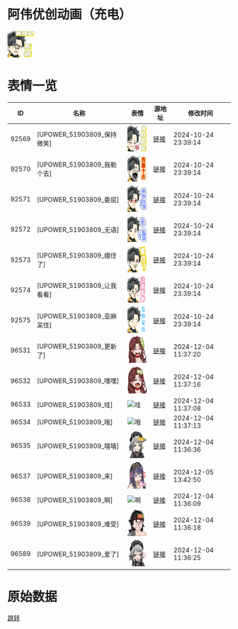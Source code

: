 # 阿伟优创动画（充电）

<img src="./cover.png" height="60" alt="cover" />

# 表情一览

|ID|名称|表情|源地址|修改时间|
|----|----|----|----|----|
|92569|[UPOWER_51903809_保持微笑]|<img src="./pic/092569_%5BUPOWER_51903809_保持微笑%5D.png" height="60" alt="保持微笑"/>|[链接](https://i0.hdslb.com/bfs/garb/91a5a43363e33267f778c41d661f79ab05f97bb9.png)|2024-10-24 23:39:14|
|92570|[UPOWER_51903809_我勒个去]|<img src="./pic/092570_%5BUPOWER_51903809_我勒个去%5D.png" height="60" alt="我勒个去"/>|[链接](https://i0.hdslb.com/bfs/garb/924da4d0b0db92c2f2bc1bab6a91d75de1712f7d.png)|2024-10-24 23:39:14|
|92571|[UPOWER_51903809_委屈]|<img src="./pic/092571_%5BUPOWER_51903809_委屈%5D.png" height="60" alt="委屈"/>|[链接](https://i0.hdslb.com/bfs/garb/b5d6688471bfd3c1b104b687963e150f2ec36260.png)|2024-10-24 23:39:14|
|92572|[UPOWER_51903809_无语]|<img src="./pic/092572_%5BUPOWER_51903809_无语%5D.png" height="60" alt="无语"/>|[链接](https://i0.hdslb.com/bfs/garb/c73a066c6bec12ffb858815f1878070565e25b37.png)|2024-10-24 23:39:14|
|92573|[UPOWER_51903809_绷住了]|<img src="./pic/092573_%5BUPOWER_51903809_绷住了%5D.png" height="60" alt="绷住了"/>|[链接](https://i0.hdslb.com/bfs/garb/e4dc9b93d70daff9f73a827145eddce7d1b5ac9a.png)|2024-10-24 23:39:14|
|92574|[UPOWER_51903809_让我看看]|<img src="./pic/092574_%5BUPOWER_51903809_让我看看%5D.png" height="60" alt="让我看看"/>|[链接](https://i0.hdslb.com/bfs/garb/4276904b6e6d6951c2e60d02def78a61e5dfb24c.png)|2024-10-24 23:39:14|
|92575|[UPOWER_51903809_亚麻呆住]|<img src="./pic/092575_%5BUPOWER_51903809_亚麻呆住%5D.png" height="60" alt="亚麻呆住"/>|[链接](https://i0.hdslb.com/bfs/garb/75dcb4106ed42b53ad0ff3d336801be48b3e3f01.png)|2024-10-24 23:39:14|
|96531|[UPOWER_51903809_更新了]|<img src="./pic/096531_%5BUPOWER_51903809_更新了%5D.png" height="60" alt="更新了"/>|[链接](https://i0.hdslb.com/bfs/garb/8c3837d3d4342318020dde6c87bd9967fbd2aa89.png)|2024-12-04 11:37:20|
|96532|[UPOWER_51903809_嘿嘿]|<img src="./pic/096532_%5BUPOWER_51903809_嘿嘿%5D.png" height="60" alt="嘿嘿"/>|[链接](https://i0.hdslb.com/bfs/garb/e797b797c31ac81c5681f44eef75d51810969730.png)|2024-12-04 11:37:16|
|96533|[UPOWER_51903809_哇]|<img src="./pic/096533_%5BUPOWER_51903809_哇%5D.png" height="60" alt="哇"/>|[链接](https://i0.hdslb.com/bfs/garb/e4733b66f9e568f280717651dc6ade8f1089c7fd.png)|2024-12-04 11:37:08|
|96534|[UPOWER_51903809_哦]|<img src="./pic/096534_%5BUPOWER_51903809_哦%5D.png" height="60" alt="哦"/>|[链接](https://i0.hdslb.com/bfs/garb/a016ba4dbe67a86c696e61b63d63520ebedb38b4.png)|2024-12-04 11:37:13|
|96535|[UPOWER_51903809_嘻嘻]|<img src="./pic/096535_%5BUPOWER_51903809_嘻嘻%5D.png" height="60" alt="嘻嘻"/>|[链接](https://i0.hdslb.com/bfs/garb/c66db5af39e5f8bf3f1e6cb91c2926efcc48d6fb.png)|2024-12-04 11:36:36|
|96537|[UPOWER_51903809_来]|<img src="./pic/096537_%5BUPOWER_51903809_来%5D.png" height="60" alt="来"/>|[链接](https://i0.hdslb.com/bfs/garb/0068ba46e1bf90ff9a50d81b1fed4180018e9572.png)|2024-12-05 13:42:50|
|96538|[UPOWER_51903809_啊]|<img src="./pic/096538_%5BUPOWER_51903809_啊%5D.png" height="60" alt="啊"/>|[链接](https://i0.hdslb.com/bfs/garb/707049c8f79984d7775a378ccce4cd5898a93d5f.png)|2024-12-04 11:36:09|
|96539|[UPOWER_51903809_难受]|<img src="./pic/096539_%5BUPOWER_51903809_难受%5D.png" height="60" alt="难受"/>|[链接](https://i0.hdslb.com/bfs/garb/9d2f4255f2cc4aaa48c24f0e9d102a84fed9ce95.png)|2024-12-04 11:36:18|
|96589|[UPOWER_51903809_爱了]|<img src="./pic/096589_%5BUPOWER_51903809_爱了%5D.png" height="60" alt="爱了"/>|[链接](https://i0.hdslb.com/bfs/garb/6a25a9d696c993e33bb786e19c6ea4e5c1914cb2.png)|2024-12-04 11:36:25|

# 原始数据

[跳转](./raw.json)

